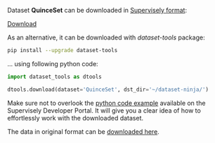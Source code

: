 Dataset **QuinceSet** can be downloaded in [Supervisely format](https://developer.supervisely.com/api-references/supervisely-annotation-json-format):

 [Download](https://assets.supervisely.com/supervisely-supervisely-assets-public/teams_storage/c/M/i7/NCSgPn9F1dCGsg5l1DsIKfwe10BHGO5gZXVKmPqjpJ28e1826vYNZ4V2fj8HcMJI79ff3aklcmAe0KPvGAnb1WVd1vVj1RR3sN1y0aekYaAXd9VSl2NqT12tS82k.tar)

As an alternative, it can be downloaded with *dataset-tools* package:
``` bash
pip install --upgrade dataset-tools
```

... using following python code:
``` python
import dataset_tools as dtools

dtools.download(dataset='QuinceSet', dst_dir='~/dataset-ninja/')
```
Make sure not to overlook the [python code example](https://developer.supervisely.com/getting-started/python-sdk-tutorials/iterate-over-a-local-project) available on the Supervisely Developer Portal. It will give you a clear idea of how to effortlessly work with the downloaded dataset.

The data in original format can be [downloaded here](https://zenodo.org/record/6402251/files/QuinceSet.zip?download=1).